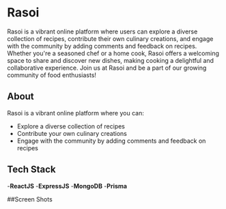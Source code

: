# Rasoi
Rasoi is a vibrant online platform where users can explore a diverse collection of recipes, contribute their own culinary creations, and engage with the community by adding comments and feedback on recipes. Whether you're a seasoned chef or a home cook, Rasoi offers a welcoming space to share and discover new dishes, making cooking a delightful and collaborative experience. Join us at Rasoi and be a part of our growing community of food enthusiasts!

## About

Rasoi is a vibrant online platform where you can:
- Explore a diverse collection of recipes
- Contribute your own culinary creations
- Engage with the community by adding comments and feedback on recipes

## Tech Stack
-**ReactJS** 
-**ExpressJS**
-**MongoDB**
-**Prisma**

##Screen Shots


